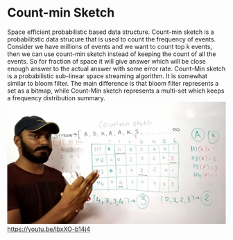 # Count-min Sketch

Space efficient probabilistic based data structure.
Count-min sketch is a probabilitstic data strucure that is used to count the frequency of events. Consider we have millions of events and we want to count top k events, then we can use count-min sketch instead of keeping the count of all the events. So for fraction of space it will give answer which will be close enough answer to the actual answer with some error rate.
Count-Min sketch is a probabilistic sub-linear space streaming algorithm. It is somewhat similar to bloom filter. The main difference is that bloom filter represents a set as a bitmap, while Count-Min sketch represents a multi-set which keeps a frequency distribution summary.
![image](../../media/Count-min-Sketch-image1.jpg)
<https://youtu.be/ibxXO-b14j4>
